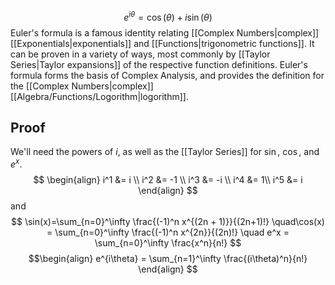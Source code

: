 
$$e^{i\theta} = \cos(\theta) + i\sin(\theta)$$
Euler's formula is a famous identity relating [[Complex Numbers|complex]] [[Exponentials|exponentials]] and [[Functions|trigonometric functions]]. It can be proven in a variety of ways, most commonly by [[Taylor Series|Taylor expansions]] of the respective function definitions. Euler's formula forms the basis of Complex Analysis, and provides the definition for the [[Complex Numbers|complex]] [[Algebra/Functions/Logorithm|logorithm]].

## Proof
We'll need the powers of $i$, as well as the [[Taylor Series]] for $\sin$, $\cos$, and $e^x$.
$$
\begin{align}
i^1 &= i \\
i^2 &= -1 \\
i^3 &= -i \\
i^4 &= 1\\
i^5 &= i
\end{align}
$$
and $$
\sin(x)=\sum_{n=0}^\infty \frac{(-1)^n x^{(2n + 1)}}{(2n+1)!} \quad\cos(x) = \sum_{n=0}^\infty \frac{(-1)^n x^{2n}}{(2n)!} \quad e^x = \sum_{n=0}^\infty \frac{x^n}{n!}
$$
$$\begin{align}
e^{i\theta} = \sum_{n=1}^\infty \frac{(i\theta)^n}{n!}
\end{align}
$$